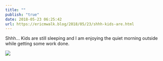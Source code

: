 ```yaml
---
title: ""
publish: "true"
date: 2018-05-23 06:25:42
url: https://ericmwalk.blog/2018/05/23/shhh-kids-are.html
---
```


Shhh... Kids are still sleeping and I am enjoying the quiet morning outside while getting some work done.

![](https://ericmwalk.blog/uploads/2022/451cde376f.jpg)
